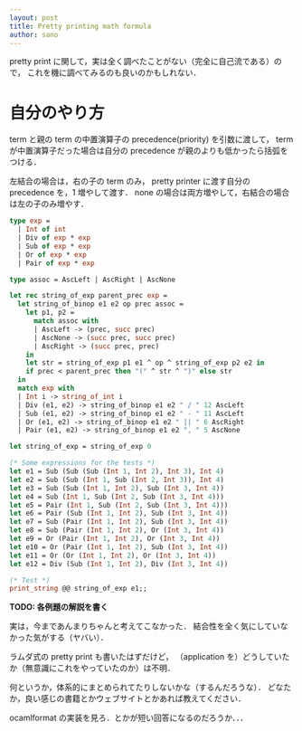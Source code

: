 ```yaml
---
layout: post
title: Pretty printing math formula
author: sano
---
```


pretty print に関して，実は全く調べたことがない（完全に自己流である）ので，
これを機に調べてみるのも良いのかもしれない．

# 自分のやり方

term と親の term の中置演算子の precedence(priority) を引数に渡して，
term が中置演算子だった場合は自分の precedence が親のよりも低かったら括弧をつける．

左結合の場合は，右の子の term のみ，
pretty printer に渡す自分の precedence を，1 増やして渡す．
none の場合は両方増やして，右結合の場合は左の子のみ増やす．

```ocaml
type exp =
  | Int of int
  | Div of exp * exp
  | Sub of exp * exp
  | Or of exp * exp
  | Pair of exp * exp

type assoc = AscLeft | AscRight | AscNone

let rec string_of_exp parent_prec exp =
  let string_of_binop e1 e2 op prec assoc =
    let p1, p2 =
      match assoc with
      | AscLeft -> (prec, succ prec)
      | AscNone -> (succ prec, succ prec)
      | AscRight -> (succ prec, prec)
    in
    let str = string_of_exp p1 e1 ^ op ^ string_of_exp p2 e2 in
    if prec < parent_prec then "(" ^ str ^ ")" else str
  in
  match exp with
  | Int i -> string_of_int i
  | Div (e1, e2) -> string_of_binop e1 e2 " / " 12 AscLeft
  | Sub (e1, e2) -> string_of_binop e1 e2 " - " 11 AscLeft
  | Or (e1, e2) -> string_of_binop e1 e2 " || " 6 AscRight
  | Pair (e1, e2) -> string_of_binop e1 e2 ", " 5 AscNone

let string_of_exp = string_of_exp 0

(* Some expressions for the tests *)
let e1 = Sub (Sub (Sub (Int 1, Int 2), Int 3), Int 4)
let e2 = Sub (Sub (Int 1, Sub (Int 2, Int 3)), Int 4)
let e3 = Sub (Sub (Int 1, Int 2), Sub (Int 3, Int 4))
let e4 = Sub (Int 1, Sub (Int 2, Sub (Int 3, Int 4)))
let e5 = Pair (Int 1, Sub (Int 2, Sub (Int 3, Int 4)))
let e6 = Pair (Sub (Int 1, Int 2), Sub (Int 3, Int 4))
let e7 = Sub (Pair (Int 1, Int 2), Sub (Int 3, Int 4))
let e8 = Sub (Pair (Int 1, Int 2), Or (Int 3, Int 4))
let e9 = Or (Pair (Int 1, Int 2), Or (Int 3, Int 4))
let e10 = Or (Pair (Int 1, Int 2), Sub (Int 3, Int 4))
let e11 = Or (Or (Int 1, Int 2), Or (Int 3, Int 4))
let e12 = Div (Sub (Int 1, Int 2), Div (Int 3, Int 4))

(* Test *)
print_string @@ string_of_exp e1;;
```

**TODO: 各例題の解説を書く**

実は，今まであんまりちゃんと考えてこなかった．
結合性を全く気にしていなかった気がする（ヤバい）．

ラムダ式の pretty print も書いたはずだけど，
（application を）どうしていたか（無意識にこれをやっていたのか）は不明．

何というか，体系的にまとめられてたりしないかな（するんだろうな）．
どなたか，良い感じの書籍とかウェブサイトとかあれば教えてください．

ocamlformat の実装を見ろ．とかが短い回答になるのだろうか．．．
